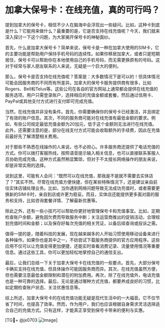 # 加拿大保号卡：在线充值，真的可行吗？

提到加拿大的保号卡，相信不少人在脑海中会浮现出一些疑问。比如，这种卡到底是什么？它能用来做什么？最重要的是，它是否支持在线充值呢？今天，我们就来深入探讨一下这个问题，为大家揭开保号卡的神秘面纱。

首先，什么是加拿大保号卡？简单来说，保号卡是一种在加拿大使用的SIM卡，它的主要功能是帮助用户保持手机号码的连续性。如果你移居加拿大，或者只是短期居住，保号卡可以帮助你在本地使用自己的手机号码，而无需更换原有的号码。这对于经常与家人朋友联系的人来说，无疑是一个巨大的便利。

那么，保号卡是否支持在线充值呢？答案是：大多数情况下是可以的！但具体情况可能会因服务商的不同而有所差异。加拿大的保号卡服务提供商有很多，比如Rogers、Bell和Telus等。这些公司在各自的官方网站上通常都会提供在线充值的服务选项。用户只需登录账户，选择相应的充值金额或套餐，然后通过信用卡、PayPal或其他支付方式进行支付即可完成充值。

当然，在线充值并非没有条件。首先，你需要确保你的保号卡已经激活，并且绑定了有效的账户信息。其次，不同的服务商可能对在线充值有最低金额的要求。例如，有些公司规定最低充值金额为20加元，低于这个金额则无法进行在线充值。此外，还需要注意的是，部分在线支付方式可能会收取额外的手续费，因此在充值前最好先了解清楚相关费用。

对于那些不熟悉在线操作的人来说，也不必担心。许多服务商还提供了电话充值的方式。你可以拨打客服热线，按照语音提示输入相关信息，也可以直接联系客服人员协助完成充值。这种方式虽然稍显繁琐，但对于不太擅长网络操作的朋友来说，却是非常实用的选择。

说到这里，可能有人会问：“既然可以在线充值，那我是不是就不需要去实体店了？”其实不然。尽管在线充值方便快捷，但在某些特殊情况下，还是建议亲自前往实体店铺处理业务。比如，当你遇到网络问题导致无法成功充值时，或者需要更换新的SIM卡时，亲自到店或许更为稳妥。而且，实体店还能提供更多面对面的服务和支持，比如咨询套餐详情、了解最新优惠等。

除此之外，还有一些小技巧可以帮助你更好地管理保号卡和充值事宜。比如，定期检查账户余额，避免因欠费而导致服务中断；关注运营商推出的促销活动，合理规划充值时间和金额；以及保存好每次充值的相关凭证，以备后续查询或投诉之需。

值得一提的是，随着科技的发展，现在越来越多的人开始习惯使用移动设备来进行各种操作。如果你也是其中之一，不妨尝试下载服务商提供的官方应用程序。这些应用不仅可以让充值变得更加便捷，还能实时查看消费记录、流量使用情况等重要信息。通过这些工具，你可以更加轻松地掌控自己的通信支出。

最后，让我们总结一下关于加拿大保号卡在线充值的一些要点。首先，大部分保号卡确实支持在线充值，但具体操作可能因服务商而异。其次，在线充值虽然方便，但也需要注意最低金额限制和潜在的附加费用。再次，除了在线充值外，电话充值也是一种可靠的选择。最后，无论是通过哪种方式充值，都要养成良好的习惯，比如定期检查账户状态、关注优惠信息等。

综上所述，加拿大保号卡的在线充值功能无疑是现代生活中的一大福音。它不仅节省了时间，也提高了效率。然而，作为用户，我们也应该根据自身需求灵活选择适合自己的充值方式。只有这样，才能真正享受到保号卡带来的便利与实惠。

[TG💪+ @jx0703 ![Image](https://github.com/user-attachments/assets/dbca1d08-cadb-493c-b0ec-ad6f7a83f270)]